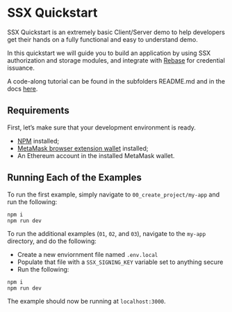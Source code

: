 # SSX Quickstart

SSX Quickstart is an extremely basic Client/Server demo to help developers get their hands on a fully functional and easy to understand demo.

In this quickstart we will guide you to build an application by using SSX authorization and storage modules, and integrate with [Rebase](https://github.com/spruceid/rebase) for credential issuance.

A code-along tutorial can be found in the subfolders README.md and in the docs [here](https://www.sprucekit.dev/ssx/quickstart).

## Requirements

First, let’s make sure that your development environment is ready. 

- [NPM](https://docs.npmjs.com/downloading-and-installing-node-js-and-npm) installed;
- [MetaMask browser extension wallet](https://metamask.io/) installed;
- An Ethereum account in the installed MetaMask wallet.

## Running Each of the Examples

To run the first example, simply navigate to `00_create_project/my-app` and run the following:

```
npm i
npm run dev
```

To run the additional examples (`01`, `02`, and `03`), navigate to the `my-app` directory, and do the following:

- Create a new enviornment file named `.env.local`
- Populate that file with a `SSX_SIGNING_KEY` variable set to anything secure
- Run the following:

```
npm i
npm run dev
```

The example should now be running at `localhost:3000`. 
